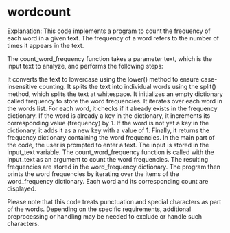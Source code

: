# wordcount
Explanation:
This code implements a program to count the frequency of each word in a given text. The frequency of a word refers to the number of times it appears in the text.

The count_word_frequency function takes a parameter text, which is the input text to analyze, and performs the following steps:

It converts the text to lowercase using the lower() method to ensure case-insensitive counting.
It splits the text into individual words using the split() method, which splits the text at whitespace.
It initializes an empty dictionary called frequency to store the word frequencies.
It iterates over each word in the words list.
For each word, it checks if it already exists in the frequency dictionary.
If the word is already a key in the dictionary, it increments its corresponding value (frequency) by 1.
If the word is not yet a key in the dictionary, it adds it as a new key with a value of 1.
Finally, it returns the frequency dictionary containing the word frequencies.
In the main part of the code, the user is prompted to enter a text. The input is stored in the input_text variable.
The count_word_frequency function is called with the input_text as an argument to count the word frequencies. The resulting frequencies are stored in the word_frequency dictionary.
The program then prints the word frequencies by iterating over the items of the word_frequency dictionary. Each word and its corresponding count are displayed.

Please note that this code treats punctuation and special characters as part of the words. Depending on the specific requirements, additional preprocessing or handling may be needed to exclude or handle such characters.
